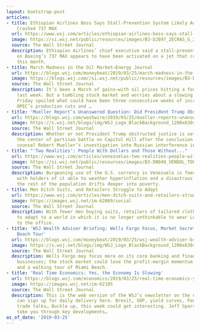 ```yaml
---
layout: bootstrap-post
articles:
- title: Ethiopian Airlines Boss Says Stall-Prevention System Likely Activated on
    Crashed 737 MAX
  url: https://www.wsj.com/articles/ethiopian-airlines-boss-says-stall-prevention-system-likely-activated-on-crashed-737-max-11553518027
  image: https://si.wsj.net/public/resources/images/B3-DJ897_2ECRAS_G_20190311092629.jpg
  source: The Wall Street Journal
  description: Ethiopian Airlines’ chief executive said a stall-prevention system
    on Boeing’s 737 MAX appears to have been activated on a jet that crashed earlier
    this month.
- title: March Madness in the Oil Market—Energy Journal
  url: https://blogs.wsj.com/moneybeat/2019/03/25/march-madness-in-the-oil-market-energy-journal/
  image: https://blogs.wsj.com//si.wsj.net/public/resources/images/B3-DJ617_BREXPA_P_20190308165310.jpg
  source: The Wall Street Journal
  description: It’s been a March of gains—with oil prices hitting a four-month high
    last week. But a tumbling stock market and worries about a slowing global economy
    Friday spoiled what could have been three consecutive weeks of increases. Still,
    OPEC’s production cuts and …
- title: 'Mueller Report’s Unanswered Question: Did President Trump Obstruct Justice?'
  url: https://blogs.wsj.com/washwire/2019/03/25/mueller-reports-unanswered-question-did-president-trump-obstruct-justice/
  image: https://s.wsj.net/blogs/img/WSJ_Logo_BlackBackground_1200x630social
  source: The Wall Street Journal
  description: Whether or not President Trump obstructed justice is set to become
    the center of partisan battle on Capitol Hill after the conclusion of special
    counsel Robert Mueller’s investigation into Russian interference in the 2016 election.
- title: "'Two Realities': People With Dollars and Those Without..."
  url: https://www.wsj.com/articles/venezuelas-two-realities-people-with-dollars-and-those-without-11553511600
  image: https://si.wsj.net/public/resources/images/B3-DN049_VENDOL_TOP_20190322174432.jpg
  source: The Wall Street Journal
  description: Burgeoning use of the U.S. currency in Venezuela is feeding inequality,
    with holders of it able to weather hyperinflation and a disastrous economy, as
    the rest of the population drifts deeper into poverty.
- title: Men Ditch Suits, and Retailers Struggle to Adapt
  url: https://www.wsj.com/articles/men-ditch-suits-and-retailers-struggle-to-adapt-11553511602
  image: https://images.wsj.net/im-62069/social
  source: The Wall Street Journal
  description: With fewer men buying suits, retailers of tailored clothing are trying
    to adapt to a world in which it is no longer unthinkable to wear Lululemon pants
    to the office.
- title: 'WSJ Wealth Adviser Briefing: Wells Fargo Focus, Market Secret Sauce, Miami
    Beach Tour'
  url: https://blogs.wsj.com/moneybeat/2019/03/25/wsj-wealth-adviser-briefing-wells-fargo-focus-market-secret-sauce-miami-beach/
  image: https://s.wsj.net/blogs/img/WSJ_Logo_BlackBackground_1200x630social
  source: The Wall Street Journal
  description: Wells Fargo may focus more on its core banking and financial advice
    businesses; the stock market could lose the profit-margin momentum is has experienced,
    and a walking tour of Miami Beach.
- title: 'Real Time Economics: Yes, the Economy Is Slowing'
  url: https://blogs.wsj.com/economics/2019/03/25/real-time-economics-yes-the-economy-is-slowing/
  image: https://images.wsj.net/im-62105
  source: The Wall Street Journal
  description: This is the web version of the WSJ’s newsletter on the economy. You
    can sign up for daily delivery here. Brexit, GDP, yield curves, Fed speeches,
    trade talks… Buckle up, this week could get interesting. Jeff Sparshott here to
    take you through key developments…
as_of_date: '2019-03-25'
---
```



